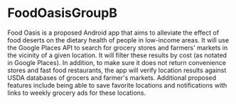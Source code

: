 # FoodOasisGroupB
Food Oasis is a proposed Android app that aims to alleviate the effect of food deserts on the dietary health of people in low-income areas. It will use the Google Places API to search for grocery stores and farmers' markets in the vicinity of a given location. It will filter these results by cost (as notated in Google Places). In addition, to make sure it does not return convenience stores and fast food restaurants, the app will verify location results against USDA databases of grocers and farmer's markets. Additional proposed features include being able to save favorite locations and notifications with links to weekly grocery ads for these locations.
